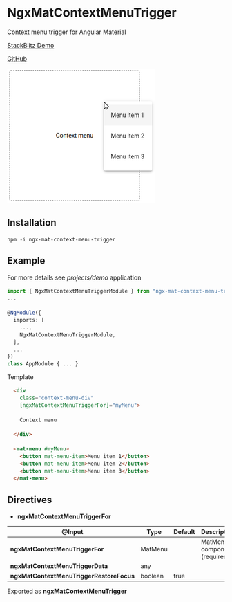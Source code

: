 # NgxMatContextMenuTrigger

Context menu trigger for Angular Material

[StackBlitz Demo](https://stackblitz.com/edit/angular-ivy-5bojir)

[GitHub](https://github.com/w3soto/ngx-mat-context-menu-trigger#readme)

![Screenshot](https://raw.githubusercontent.com/w3soto/ngx-mat-context-menu-trigger/master/screenshot.png "Screenshot")

## Installation
```shell
npm -i ngx-mat-context-menu-trigger
```

## Example

For more details see *projects/demo* application

```typescript
import { NgxMatContextMenuTriggerModule } from "ngx-mat-context-menu-trigger";
...

@NgModule({
  imports: [
    ...,
    NgxMatContextMenuTriggerModule,
  ],
  ...
})
class AppModule { ... }

```

Template 
```html
  <div
    class="context-menu-div"
    [ngxMatContextMenuTriggerFor]="myMenu">
      
    Context menu
    
  </div>

  <mat-menu #myMenu>
    <button mat-menu-item>Menu item 1</button>
    <button mat-menu-item>Menu item 2</button>
    <button mat-menu-item>Menu item 3</button>
  </mat-menu>
```

## Directives 

* **ngxMatContextMenuTriggerFor**

| @Input | Type | Default | Description |
| ------ | ---- | ------- | ----------- |
| **ngxMatContextMenuTriggerFor** | MatMenu | | MatMenu component (required!) |
| **ngxMatContextMenuTriggerData** | any | | |
| **ngxMatContextMenuTriggerRestoreFocus** | boolean | true |  |

Exported as **ngxMatContextMenuTrigger**
